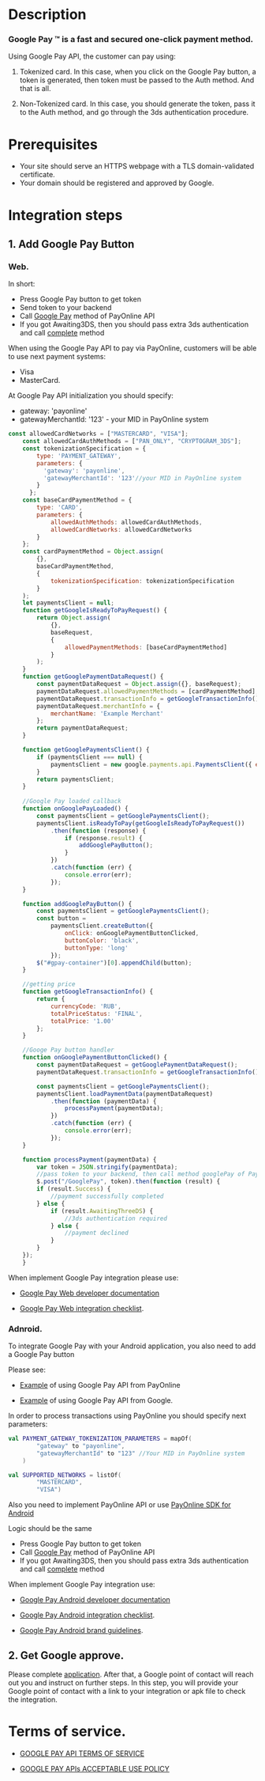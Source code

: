# 
# Description

### <span>Google Pay &trade;</span> is a fast and secured one-click payment method.
Using Google Pay API, the customer can pay using:

1) Tokenized card. In this case, when you click on the Google Pay button, a token is generated, then token must be passed to the Auth method. And that is all.

2) Non-Tokenized card. In this case, you should generate the token, pass it to the Auth method, and go through the 3ds authentication procedure.
 

# Prerequisites

* Your site should serve an HTTPS webpage with a TLS domain-validated certificate.
* Your domain should be registered and approved by Google.

# Integration steps

## 1. Add Google Pay Button

### Web.

In short:

* Press Google Pay button to get token
* Send token to your backend
* Call <a href="#/en/api?id=googlepay-method">Google Pay</a> method of PayOnline API
* If you got Awaiting3DS, then you should pass extra 3ds authentication and call <a href="#/en/api?id=complete-method">complete</a> method

When using the Google Pay API to pay via PayOnline, customers will be able to use next payment systems:
* Visa
* MasterCard.

At Google Pay API initialization you should specify:

* gateway: 'payonline'
* gatewayMerchantId: '123' - your MID in PayOnline system


```javascript
const allowedCardNetworks = ["MASTERCARD", "VISA"];
    const allowedCardAuthMethods = ["PAN_ONLY", "CRYPTOGRAM_3DS"];
    const tokenizationSpecification = {
        type: 'PAYMENT_GATEWAY',
        parameters: {
          'gateway': 'payonline',
          'gatewayMerchantId': '123'//your MID in PayOnline system
        }
      };
    const baseCardPaymentMethod = {
        type: 'CARD',
        parameters: {
            allowedAuthMethods: allowedCardAuthMethods,
            allowedCardNetworks: allowedCardNetworks
        }
    };
    const cardPaymentMethod = Object.assign(
        {},
        baseCardPaymentMethod,
        {
            tokenizationSpecification: tokenizationSpecification
        }
    );
    let paymentsClient = null;
    function getGoogleIsReadyToPayRequest() {
        return Object.assign(
            {},
            baseRequest,
            {
                allowedPaymentMethods: [baseCardPaymentMethod]
            }
        );
    }
    function getGooglePaymentDataRequest() {
        const paymentDataRequest = Object.assign({}, baseRequest);
        paymentDataRequest.allowedPaymentMethods = [cardPaymentMethod];
        paymentDataRequest.transactionInfo = getGoogleTransactionInfo();
        paymentDataRequest.merchantInfo = {
            merchantName: 'Example Merchant'
        };
        return paymentDataRequest;
    }

    function getGooglePaymentsClient() {
        if (paymentsClient === null) {
            paymentsClient = new google.payments.api.PaymentsClient({ environment: 'PRODUCTION' });
        }
        return paymentsClient;
    }
    
    //Google Pay loaded callback
    function onGooglePayLoaded() {
        const paymentsClient = getGooglePaymentsClient();
        paymentsClient.isReadyToPay(getGoogleIsReadyToPayRequest())
            .then(function (response) {
                if (response.result) {
                    addGooglePayButton();
                }
            })
            .catch(function (err) {
                console.error(err);
            });
    }

    function addGooglePayButton() {
        const paymentsClient = getGooglePaymentsClient();
        const button =
            paymentsClient.createButton({
                onClick: onGooglePaymentButtonClicked,
                buttonColor: 'black',
                buttonType: 'long'
            });
        $("#gpay-container")[0].appendChild(button);
    }

    //getting price
    function getGoogleTransactionInfo() {
        return {
            currencyCode: 'RUB',
            totalPriceStatus: 'FINAL',
            totalPrice: '1.00'
        };
    }

    //Googe Pay button handler
    function onGooglePaymentButtonClicked() {
        const paymentDataRequest = getGooglePaymentDataRequest();
        paymentDataRequest.transactionInfo = getGoogleTransactionInfo();

        const paymentsClient = getGooglePaymentsClient();
        paymentsClient.loadPaymentData(paymentDataRequest)
            .then(function (paymentData) {
                processPayment(paymentData);
            })
            .catch(function (err) {
                console.error(err);
            });
    }

    function processPayment(paymentData) {
        var token = JSON.stringify(paymentData);
        //pass token to your backend, then call method googlePay of PayOnline API
        $.post("/GooglePay", token).then(function (result) {
        if (result.Success) {
            //payment successfully completed
        } else {
            if (result.AwaitingThreeDS) { 
                //3ds authentication required
            } else {
                //payment declined
            }
        }
    });
    }
```

 
When implement Google Pay integration please use:

* [Google Pay Web developer documentation](https://developers.google.com/pay/api/web/overview)

* [Google Pay Web integration checklist](https://developers.google.com/pay/api/web/guides/test-and-deploy/integration-checklist).

### Adnroid.

To integrate Google Pay with your Android application, you also need to add a Google Pay button

Please see:

* [Example](https://github.com/PayOnlineSystem/PayOnline.AndroidSample) of using Google Pay API from PayOnline

* [Example](https://github.com/google-pay/android-quickstart) of using Google Pay API from Google.

In order to process transactions using PayOnline you should specify next parameters:

```kotlin
val PAYMENT_GATEWAY_TOKENIZATION_PARAMETERS = mapOf(
        "gateway" to "payonline",
        "gatewayMerchantId" to "123" //Your MID in PayOnline system
    )
```

```kotlin
val SUPPORTED_NETWORKS = listOf(
        "MASTERCARD",
        "VISA")
```

Also you need to implement PayOnline API or use [PayOnline SDK for Android](https://github.com/PayOnlineSystem/PayOnline.SDK.Android)

Logic should be the same
* Press Google Pay button to get token
* Call <a href="#/en/api?id=googlepay-method">Google Pay</a> method of PayOnline API
* If you got Awaiting3DS, then you should pass extra 3ds authentication and call <a href="#/en/api?id=complete-method">complete</a> method

When implement Google Pay integration use:

* [Google Pay Android developer documentation](https://developers.google.com/pay/api/android/overview)

* [Google Pay Android integration checklist](https://developers.google.com/pay/api/android/guides/test-and-deploy/integration-checklist).

* [Google Pay Android brand guidelines](https://developers.google.com/pay/api/android/guides/brand-guidelines).

 

## 2. Get Google approve.

Please complete [application](https://services.google.com/fb/forms/googlepayAPIenable). After that, a Google point of contact will reach out you and instruct on further steps. In this step, you will provide your Google point of contact with a link to your integration or apk file to check the integration.

 

# Terms of service.

* [ GOOGLE PAY API TERMS OF SERVICE](https://payments.developers.google.com/terms/sellertos)

* [ GOOGLE PAY APIs ACCEPTABLE USE POLICY](https://payments.developers.google.com/terms/aup)

